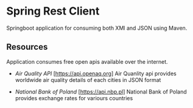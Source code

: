 # Spring Rest Client
Springboot application for consuming both XMl and JSON using Maven.

## Resources
Application consumes free open apis available over the internet.
- *Air Quality API* [https://api.openaq.org]
Air Quanlity api provides worldwide air quality details of each cities in JSON format

- *National Bank of Poland* [https://api.nbp.pl]
National Bank of Poland provides exchange rates for variours countries
